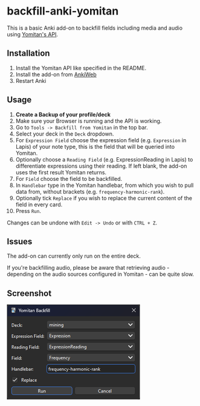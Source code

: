 # backfill-anki-yomitan

This is a basic Anki add-on to backfill fields including media and audio using [Yomitan's API](https://github.com/Kuuuube/yomitan-api).
## Installation
1. Install the Yomitan API like specified in the README.
2. Install the add-on from [AnkiWeb](https://ankiweb.net/shared/info/1184164376)
3. Restart Anki

## Usage
1.  **Create a Backup of your profile/deck**
2. Make sure your Browser is running and the API is working.
3. Go to `Tools -> Backfill from Yomitan` in the top bar.
4. Select your deck in the `Deck` dropdown.
5. For `Expression Field` choose the expression field (e.g. `Expression` in Lapis) of your note type, this is the field that will be queried into Yomitan.
6. Optionally choose a `Reading Field` (e.g. ExpressionReading in Lapis) to differentiate expressions using their reading. If left blank, the add-on uses the first result Yomitan returns.
7. For `Field` choose the field to be backfilled.
8. In `Handlebar` type in the Yomitan handlebar, from which you wish to pull data from, without brackets (e.g. `frequency-harmonic-rank`).
9. Optionally tick `Replace` if you wish to replace the current content of the field in every card.
10. Press `Run`.

Changes can be undone with `Edit -> Undo` or with `CTRL + Z`.

## Issues
The add-on can currently only run on the entire deck.

If you're backfilling audio, please be aware that retrieving audio - depending on the audio sources configured in Yomitan - can be quite slow.

## Screenshot
![screenshot](https://github.com/Manhhao/backfill-anki-yomitan/blob/main/screenshot/image.png?raw=true)
